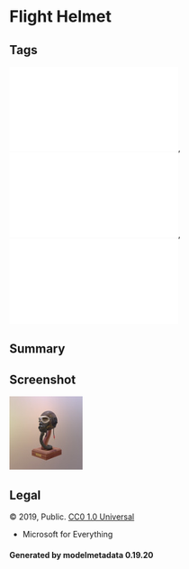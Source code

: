 # Flight Helmet

## Tags

![core](../../Models-core.md), ![showcase](../../Models-showcase.md), ![testing](../../Models-testing.md)

## Summary

 

## Screenshot

![screenshot](screenshot/screenshot.jpg)

## Legal

&copy; 2019, Public. [CC0 1.0 Universal](https://creativecommons.org/publicdomain/zero/1.0/legalcode)

 - Microsoft for Everything

#### Generated by modelmetadata 0.19.20